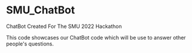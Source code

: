 # SMU_ChatBot
ChatBot Created For The SMU 2022 Hackathon

This code showcases our ChatBot code which will be use to answer other people's questions.
